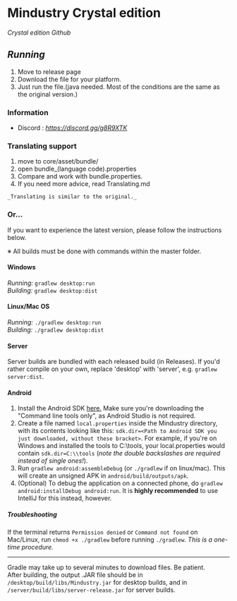 # Mindustry Crystal edition

_Crystal edition Github_

## _Running_

1. Move to release page
2. Download the file for your platform.
3. Just run the file.(java needed. Most of the conditions are the same as the original version.)

### Information

- Discord : _https://discord.gg/g8R9XTK_

### Translating support

1. move to core/asset/bundle/
2. open bundle_(language code).properties
3. Compare and work with bundle.properties.
4. If you need more advice, read Translating.md

`_Translating is similar to the original._`

### Or...
If you want to experience the latest version, please follow the instructions below.

※ All builds must be done with commands within the master folder.

#### Windows

_Running:_ `gradlew desktop:run`  
_Building:_ `gradlew desktop:dist`

#### Linux/Mac OS

_Running:_ `./gradlew desktop:run`  
_Building:_ `./gradlew desktop:dist`

#### Server

Server builds are bundled with each released build (in Releases). If you'd rather compile on your own, replace 'desktop' with 'server', e.g. `gradlew server:dist`.

#### Android

1. Install the Android SDK [here.](https://developer.android.com/studio#downloads) Make sure you're downloading the "Command line tools only", as Android Studio is not required.
2. Create a file named `local.properties` inside the Mindustry directory, with its contents looking like this: `sdk.dir=<Path to Android SDK you just downloaded, without these bracket>`. For example, if you're on Windows and installed the tools to C:\\tools, your local.properties would contain `sdk.dir=C:\\tools` (*note the double backslashes are required instead of single ones!*).
3. Run `gradlew android:assembleDebug` (or `./gradlew` if on linux/mac). This will create an unsigned APK in `android/build/outputs/apk`.
4. (Optional) To debug the application on a connected phone, do `gradlew android:installDebug android:run`. It is **highly recommended** to use IntelliJ for this instead, however.

##### Troubleshooting

If the terminal returns `Permission denied` or `Command not found` on Mac/Linux, run `chmod +x ./gradlew` before running `./gradlew`. *This is a one-time procedure.*

---

Gradle may take up to several minutes to download files. Be patient. <br>
After building, the output .JAR file should be in `/desktop/build/libs/Mindustry.jar` for desktop builds, and in `/server/build/libs/server-release.jar` for server builds.
